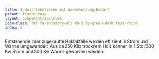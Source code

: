 ```yaml
---
title: Industriebetriebe mit Wärmenutzungsbedarf
parent: findYourWay
layout: component/iconItem
icon-class: fal fa-industry-alt mb-3 bg-green-dark text-white
index: 3
---
```



Entstehende oder zugekaufte Holzabfälle werden effizient in Strom und Wärme umgewandelt. Aus ca 250 Kilo trocknem Holz können in 1 Std /300 Kw Strom und 500 Kw Wärme gewonnen werden.